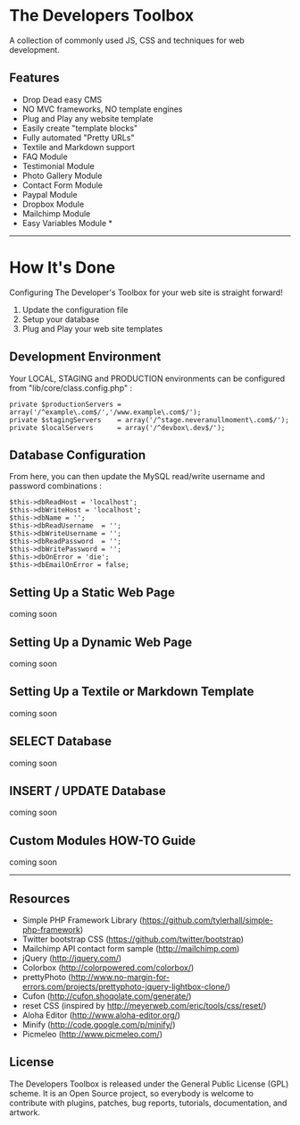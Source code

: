 The Developers Toolbox
=============================

A collection of commonly used JS, CSS and techniques for web development.

Features
--------
* Drop Dead easy CMS
* NO MVC frameworks, NO template engines
* Plug and Play any website template
* Easily create "template blocks"
* Fully automated "Pretty URLs"
* Textile and Markdown support
* FAQ Module
* Testimonial Module
* Photo Gallery Module
* Contact Form Module
* Paypal Module
* Dropbox Module
* Mailchimp Module
* Easy Variables Module *

****
How It's Done
=============================

Configuring The Developer's Toolbox for your web site is straight forward!

1. Update the configuration file
2. Setup your database
3. Plug and Play your web site templates

Development Environment
-------------

Your LOCAL, STAGING and PRODUCTION environments can be configured from "lib/core/class.config.php" :

	private $productionServers = array('/^example\.com$/','/www.example\.com$/');
	private $stagingServers    = array('/^stage.neveranullmoment\.com$/');
	private $localServers      = array('/^devbox\.dev$/');

Database Configuration
-------------

From here, you can then update the MySQL read/write username and password combinations :

	$this->dbReadHost = 'localhost';
	$this->dbWriteHost = 'localhost';
	$this->dbName = '';
	$this->dbReadUsername  = '';
	$this->dbWriteUsername = '';
	$this->dbReadPassword  = '';
	$this->dbWritePassword = '';
	$this->dbOnError = 'die';
	$this->dbEmailOnError = false;

Setting Up a Static Web Page
-------------
coming soon

Setting Up a Dynamic Web Page
-------------
coming soon

Setting Up a Textile or Markdown Template
-------------
coming soon

SELECT Database
-------------
coming soon

INSERT / UPDATE Database
-------------
coming soon

Custom Modules HOW-TO Guide
-------------
coming soon

****
Resources
--------
* Simple PHP Framework Library (<https://github.com/tylerhall/simple-php-framework>)
* Twitter bootstrap CSS (<https://github.com/twitter/bootstrap>)
* Mailchimp API contact form sample (<http://mailchimp.com>)
* jQuery (<http://jquery.com/>)
* Colorbox (<http://colorpowered.com/colorbox/>)
* prettyPhoto (<http://www.no-margin-for-errors.com/projects/prettyphoto-jquery-lightbox-clone/>)
* Cufon (<http://cufon.shoqolate.com/generate/>)
* reset CSS (inspired by <http://meyerweb.com/eric/tools/css/reset/>)
* Aloha Editor (<http://www.aloha-editor.org/>)
* Minify (<http://code.google.com/p/minify/>)
* Picmeleo (<http://www.picmeleo.com/>)

License
-------
The Developers Toolbox is released under the General Public License (GPL) scheme. It is an Open Source project, so everybody is welcome to contribute with plugins, patches, bug reports, tutorials, documentation, and artwork.
